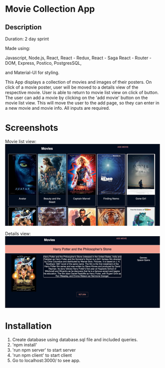 # Movie Collection App

## Description

Duration: 2 day sprint

Made using:

Javascript,
Node.js,
React,
React - Redux,
React - Saga
React - Router - DOM,
Express,
Postico,
PostgresSQL,

and Material-UI for styling.

This App displays a collection of movies and images of their posters. On click of a movie poster, user will be moved to a details view of the respective movie. User is able to return to movie list view on click of button. The user can add a movie by clicking on the 'add movie' button on the movie list view. This will move the user to the add page, so they can enter in a new movie and movie info. All inputs are required.

# Screenshots

Movie list view:
![screenshot](./screenshot/MovieList.png)

Details view:
![screenshot](./screenshot/Details.png)

# Installation

1. Create database using database.sql file and included queries.
2. 'npm install'
3. 'run npm server' to start server
4. 'run npm client' to start client
5. Go to localhost:3000/ to see app.
